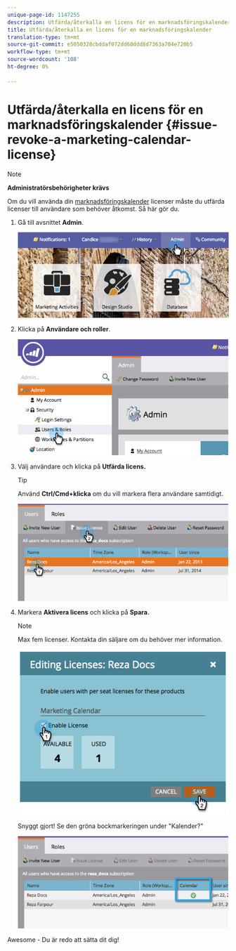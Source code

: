 ```yaml
---
unique-page-id: 1147255
description: Utfärda/återkalla en licens för en marknadsföringskalender - Marketo Docs - Produktdokumentation
title: Utfärda/återkalla en licens för en marknadsföringskalender
translation-type: tm+mt
source-git-commit: e5050328cbddaf072dd60ddd8d7363a704e720b5
workflow-type: tm+mt
source-wordcount: '108'
ht-degree: 0%

---
```



# Utfärda/återkalla en licens för en marknadsföringskalender {#issue-revoke-a-marketing-calendar-license}

>[!NOTE]
>
>**Administratörsbehörigheter krävs**

Om du vill använda din [marknadsföringskalender](/help/marketo/product-docs/core-marketo-concepts/marketing-calendar/understanding-the-calendar/navigating-the-marketing-calendar.md) licenser måste du utfärda licenser till användare som behöver åtkomst. Så här gör du.

1. Gå till avsnittet **Admin**.

   ![](assets/adminhand.png)

1. Klicka på **Användare och roller**.

   ![](assets/2.png)

1. Välj användare och klicka på **Utfärda licens.**

   >[!TIP]
   >
   >Använd **Ctrl/Cmd+klicka** om du vill markera flera användare samtidigt.

   ![](assets/3.png)

1. Markera **Aktivera licens** och klicka på **Spara.**

   >[!NOTE]
   >
   >Max fem licenser. Kontakta din säljare om du behöver mer information.

   ![](assets/4.png)

   Snyggt gjort! Se den gröna bockmarkeringen under &quot;Kalender?&quot;

   ![](assets/5.png)

Awesome - Du är redo att sätta dit dig!
